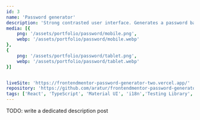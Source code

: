 ```yaml
---
id: 3
name: 'Password generator'
description: 'Strong contrasted user interface. Generates a password based on the selected inclusion options. Customized UI components from Material UI library. For internationalization React i18next framework was used in this project.'
media: [{
    png: '/assets/portfolio/password/mobile.png',
    webp: '/assets/portfolio/password/mobile.webp'
},
{
    png: '/assets/portfolio/password/tablet.png',
    webp: '/assets/portfolio/password/tablet.webp'
}]


liveSite: 'https://frontendmentor-password-generator-two.vercel.app/'
repository: 'https://github.com/aratur/frontendmentor-password-generator'
tags: ['React', 'TypeScript', 'Material UI', 'i18n','Testing Library', 'SASS', 'Vite']
---
```


TODO: write a dedicated description post
